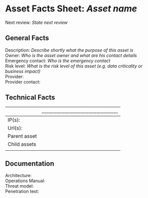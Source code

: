 # Asset Facts Sheet: *Asset name*
Next review: *State next review*  

## General Facts
Description: *Describe shortly what the purpose of this asset is*  
Owner: *Who is the asset owner and what are his contact details*  
Emergency contact: *Who is the emergency contact*  
Risk level: *What is the risk level of this asset (e.g. data criticality or business impact)*  
Provider:  
Provider contact:  

## Technical Facts
|  | ......................................................... |
| ---------- | --------------------------------------------------------- |
| IP(s):  | |
| Url(s): | |
| Parent asset | |
| Child assets | |
|  | |

## Documentation

Architecture:  
Operations Manual:  
Threat model:  
Penetration test:  